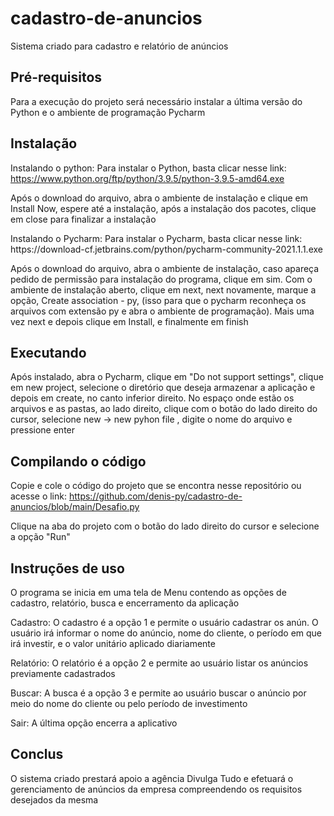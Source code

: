 # cadastro-de-anuncios
Sistema criado para cadastro e relatório de anúncios

## Pré-requisitos

Para  a  execução do projeto será necessário instalar  a última versão do Python e o ambiente de programação Pycharm

## Instalação
Instalando o python:
Para instalar o Python, basta clicar nesse link: https://www.python.org/ftp/python/3.9.5/python-3.9.5-amd64.exe
<p>
Após o download do arquivo, abra o ambiente de instalação e clique em Install Now, espere até a instalação, após a instalação dos pacotes, clique em close para finalizar a instalação<p> 
Instalando o Pycharm: Para instalar o Pycharm, basta clicar nesse link: https://download-cf.jetbrains.com/python/pycharm-community-2021.1.1.exe
<p>
Após o download do arquivo, abra o ambiente de instalação, caso apareça pedido de permissão para instalação do programa, clique em sim. Com o ambiente de instalação aberto, clique em next, next novamente, marque a opção, Create association - py, (isso para que o pycharm reconheça os arquivos com extensão py e abra o ambiente de programação). Mais uma vez next e depois clique em Install, e finalmente em finish
<p>

## Executando
Após instalado, abra o Pycharm, clique em "Do not support settings", clique em new project, selecione o diretório que deseja armazenar a aplicação e depois em create, no canto inferior direito. No espaço onde estão os arquivos e as pastas, ao lado direito, clique com o botão do lado direito do cursor, selecione new -> new pyhon file , digite o nome do arquivo e pressione enter

## Compilando o código
Copie e cole o código do projeto que se encontra nesse repositório ou acesse o link: https://github.com/denis-py/cadastro-de-anuncios/blob/main/Desafio.py
<p>
  Clique na aba do projeto com o botão do lado direito do cursor e selecione a opção "Run"
  
##  Instruções de uso
O programa se inicia em uma tela de Menu contendo as opções  de cadastro, relatório, busca e  encerramento da aplicação
<p>
  Cadastro: O cadastro é a opção 1 e permite o usuário cadastrar os anún. O usuário  irá informar o  nome do anúncio, nome do cliente,  o período em que irá investir, e o valor unitário aplicado diariamente 
  <p>
    Relatório: O relatório é a opção 2 e permite ao usuário listar os anúncios previamente cadastrados
    <p>
       Buscar: A busca é a opção 3 e permite ao usuário buscar o anúncio por meio do nome do cliente ou pelo período de investimento
      <p>
Sair: A última opção encerra a aplicativo
        
## Conclus

O sistema criado prestará apoio a  agência Divulga Tudo e efetuará o gerenciamento de anúncios da empresa compreendendo os requisitos desejados da mesma
